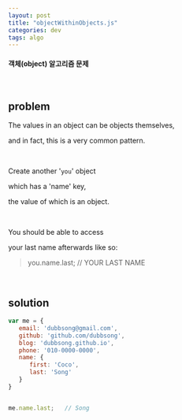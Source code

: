 ```yaml
---
layout: post
title: "objectWithinObjects.js"
categories: dev
tags: algo
---
```


#### 객체(object) 알고리즘 문제

<br>

## problem

The values in an object can be objects themselves,

and in fact, this is a very common pattern.

<br>

Create another '`you`' object

which has a 'name' key,

the value of which is an object.

<br>

You should be able to access

your last name afterwards like so:

> you.name.last;	// YOUR LAST NAME

<br>

## solution

```javascript
var me = {
   email: 'dubbsong@gmail.com',
   github: 'github.com/dubbsong',
   blog: 'dubbsong.github.io',
   phone: '010-0000-0000',
   name: {
      first: 'Coco',
      last: 'Song'
   }
}


me.name.last;	// Song
```

